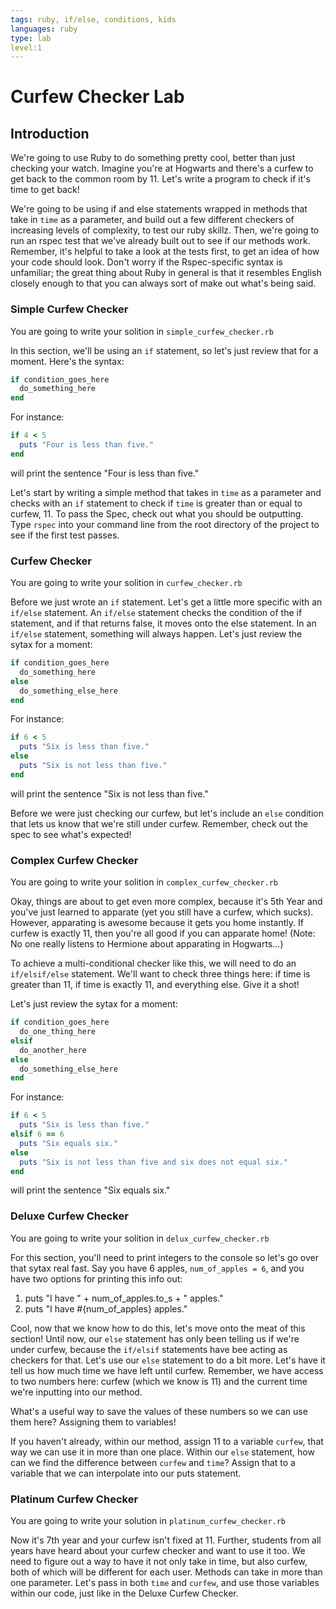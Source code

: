 ```yaml
---
tags: ruby, if/else, conditions, kids
languages: ruby
type: lab
level:1
---
```


# Curfew Checker Lab

## Introduction
We're going to use Ruby to do something pretty cool, better than just checking your watch. Imagine you're at Hogwarts and there's a curfew to get back to the common room by 11. Let's write a program to check if it's time to get back!

We're going to be using if and else statements wrapped in methods that take in `time` as a parameter, and build out a few different checkers of increasing levels of complexity, to test our ruby skillz. Then, we're going to run an rspec test that we've already built out to see if our methods work. Remember, it's helpful to take a look at the tests first, to get an idea of how your code should look. Don't worry if the Rspec-specific syntax is unfamiliar; the great thing about Ruby in general is that it resembles English closely enough to that you can always sort of make out what's being said.

### Simple Curfew Checker
You are going to write your solition in `simple_curfew_checker.rb`

In this section, we'll be using an `if` statement, so let's just review that for a moment. Here's the syntax:

```ruby
if condition_goes_here
  do_something_here
end
```
For instance:
```ruby
if 4 < 5
  puts "Four is less than five."
end
```
will print the sentence "Four is less than five."

Let's start by writing a simple method that takes in `time` as a parameter and checks with an `if` statement to check if `time` is greater than or equal to curfew, 11. To pass the Spec, check out what you should be outputting. Type `rspec` into your command line from the root directory of the project to see if the first test passes.

### Curfew Checker

You are going to write your solition in `curfew_checker.rb`

Before we just wrote an `if` statement. Let's get a little more specific with an `if/else` statement. An `if/else` statement checks the condition of the if statement, and if that returns false, it moves onto the else statement. In an `if/else` statement, something will always happen. Let's just review the sytax for a moment:

```ruby
if condition_goes_here
  do_something_here
else
  do_something_else_here
end
```
For instance:
```ruby
if 6 < 5
  puts "Six is less than five."
else
  puts "Six is not less than five."
end
```
will print the sentence "Six is not less than five."

Before we were just checking our curfew, but let's include an `else` condition that lets us know that we're still under curfew. Remember, check out the spec to see what's expected!

### Complex Curfew Checker

You are going to write your solition in `complex_curfew_checker.rb`

Okay, things are about to get even more complex, because it's 5th Year and you've just learned to apparate (yet you still have a curfew, which sucks). However, apparating is awesome because it gets you home instantly. If curfew is exactly 11, then you're all good if you can apparate home! (Note: No one really listens to Hermione about apparating in Hogwarts...)

To achieve a multi-conditional checker like this, we will need to do an `if/elsif/else` statement. We'll want to check three things here: if time is greater than 11, if time is exactly 11, and everything else. Give it a shot!

Let's just review the sytax for a moment:

```ruby
if condition_goes_here
  do_one_thing_here
elsif
  do_another_here
else
  do_something_else_here
end
```
For instance:
```ruby
if 6 < 5
  puts "Six is less than five."
elsif 6 == 6
  puts "Six equals six."
else
  puts "Six is not less than five and six does not equal six."
end
```
will print the sentence "Six equals six."

### Deluxe Curfew Checker

You are going to write your solition in `delux_curfew_checker.rb`

For this section, you'll need to print integers to the console so let's go over that sytax real fast. Say you have 6 apples, `num_of_apples = 6`, and you have two options for printing this info out:

1. puts "I have " + num_of_apples.to_s + " apples."
2. puts "I have #{num_of_apples} apples."

Cool, now that we know how to do this, let's move onto the meat of this section! Until now, our `else` statement has only been telling us if we're under curfew, because the `if/elsif` statements have bee acting as checkers for that. Let's use our `else` statement to do a bit more. Let's have it tell us how much time we have left until curfew. Remember, we have access to two numbers here: curfew (which we know is 11) and the current time we're inputting into our method.

What's a useful way to save the values of these numbers so we can use them here? Assigning them to variables!

If you haven't already, within our method, assign 11 to a variable `curfew`, that way we can use it in more than one place. Within our `else` statement, how can we find the difference between `curfew` and `time`? Assign that to a variable that we can interpolate into our puts statement.

### Platinum Curfew Checker
You are going to write your solution in `platinum_curfew_checker.rb`

Now it's 7th year and your curfew isn't fixed at 11. Further, students from all years have heard about your curfew checker and want to use it too. We need to figure out a way to have it not only take in time, but also curfew, both of which will be different for each user. Methods can take in more than one parameter. Let's pass in both `time` and `curfew`, and use those variables within our code, just like in the Deluxe Curfew Checker.
